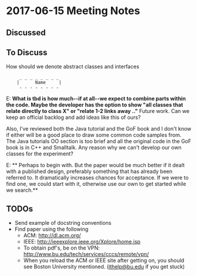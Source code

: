 # 2017-06-15 Meeting Notes

## Discussed

## To Discuss

How should we denote abstract classes and interfaces

         _ _ _ _ _ _ _ _
        |      Name     |
         - - - - - - - -  

E: **What is tbd is how much--if at all--we expect to combine parts within the code. Maybe the developer has the option to show "all classes that relate directly to class X" or "relate 1-2 links away .."** Future work. Can we keep an official backlog and add ideas like this of ours?

Also, I've reviewed both the Java tutorial and the GoF book and I don't know if either will be a good place to draw some common code samples from. The Java tutorials OO section is too brief and all the original code in the GoF book is in C++ and Smalltalk.  Any reason why we can't develop our own classes for the experiment? 

E: ** Perhaps to begin with. But the paper would be much better if it dealt with a published design, preferably something that has already been referred to. It dramatically increases chances for acceptance. If we were to find one, we could start with it, otherwise use our own to get started while we search.**

## TODOs
* Send example of docstring conventions
* Find paper using the following
  * ACM: http://dl.acm.org/       
  * IEEE: http://ieeexplore.ieee.org/Xplore/home.jsp
  * To obtain pdf's, be on the VPN: http://www.bu.edu/tech/services/cccs/remote/vpn/
  * When you reload the ACM or IEEE site after getting on, you should see Boston University mentioned. (ithelp@bu.edu if you get stuck)
